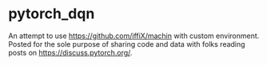 # pytorch_dqn
An attempt to use https://github.com/iffiX/machin with custom environment.
Posted for the sole purpose of sharing code and data with folks reading posts on https://discuss.pytorch.org/.
